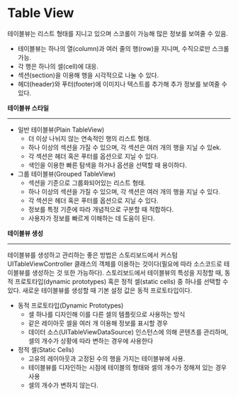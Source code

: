 # Table View

테이블뷰는 리스트 형태를 지니고 있으며 스코롤이 가능해 많은 정보를 보여줄 수 있음.

- 테이블뷰는 하나의 열(column)과 여러 줄의 행(row)을 지니며, 수직으로만 스크롤 가능.
- 각 행은 하나의 셀(cell)에 대응.
- 섹션(section)을 이용해 행을 시각적으로 나눌 수 있다.
- 헤더(header)와 푸터(footer)에 이미지나 텍스트를 추가해 추가 정보를 보여줄 수 있다.

**테이블뷰 스타일**

---

- 일반 테이블뷰(Plain TableView)
    - 더 이상 나뉘지 않는 연속적인 행의 리스트 형태.
    - 하나 이상의 섹션을 가질 수 있으며, 각 섹션은 여러 개의 행을 지닐 수 있ek.
    - 각 섹션은 헤더 혹은 푸터를 옵션으로 지닐 수 있다.
    - 색인을 이용한 빠른 탐색을 하거나 옵션을 선택할 때 용이하다.
- 그룹 테이블뷰(Grouped TableView)
    - 섹션을 기준으로 그룹화되어있는 리스트 형태.
    - 하나 이상의 섹션을 가질 수 있으며, 각 섹션은 여러 개의 행을 지닐 수 있다.
    - 각 섹션은 헤더 혹은 푸터를 옵션으로 지닐 수 있다.
    - 정보를 특정 기준에 따라 개념적으로 구분할 때 적합하다.
    - 사용자가 정보를 빠르게 이해하는 데 도움이 된다.

**테이블뷰 생성**

---

테이블뷰를 생성하고 관리하는 좋은 방법은 스토리보드에서 커스텀 UITableViewController 클래스의 객체를 이용하는 것이다(필요에 따라 소스코드로 테이블뷰를 생성하는 것 또한 가능하다). 스토리보드에서 테이블뷰의 특성을 지정할 때, 동적 프로토타입(dynamic prototypes) 혹은 정적 셀(static cells) 중 하나를 선택할 수 있다. 새로운 테이블뷰를 생성할 때 기본 설정 값은 동적 프로토타입이다.

- 동적 프로토타입(Dynamic Prototypes)
    - 셀 하나를 디자인해 이를 다른 셀의 템플릿으로 사용하는 방식
    - 같은 레이아웃 셀을 여러 개 이용해 정보를 표시할 경우
    - 데이터 소스(UITableViewDataSource) 인스턴스에 의해 콘텐츠를 관리하며, 셀의 개수가 상황에 따라 변하는 경우에 사용한다
- 정적 셀(Static Cells)
    - 고유의 레이아웃과 고정된 수의 행을 가지는 테이블뷰에 사용.
    - 테이블뷰를 디자인하는 시점에 테이블의 형태와 셀의 개수가 정해져 있는 경우 사용
    - 셀의 개수가 변하지 않는다.